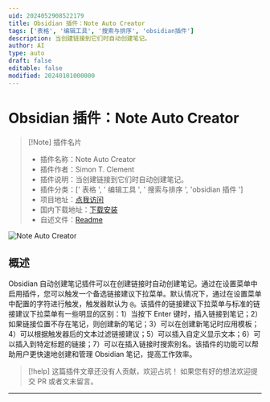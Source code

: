```yaml
---
uid: 2024052908522179
title: Obsidian 插件：Note Auto Creator
tags: ['表格', '编辑工具', '搜索与排序', 'obsidian插件']
description: 当创建链接到它们时自动创建笔记。
author: AI
type: auto
draft: false
editable: false
modified: 20240101000000
---
```


# Obsidian 插件：Note Auto Creator

> [!Note] 插件名片
> - 插件名称：Note Auto Creator
> - 插件作者：Simon T. Clement
> - 插件说明：当创建链接到它们时自动创建笔记。
> - 插件分类：[' 表格 ', ' 编辑工具 ', ' 搜索与排序 ', 'obsidian 插件 ']
> - 项目地址：[点我访问](https://github.com/SimonTC/obsidian-note-autocreation)
> - 国内下载地址：[下载安装](https://pkmer.cn/products/plugin/pluginMarket/?obsidian-note-autocreator)
> - 自述文件：[Readme](https://ghproxy.net/https://raw.githubusercontent.com/SimonTC/obsidian-note-autocreation/master/README.md)

![Note Auto Creator](https://cdn.pkmer.cn/covers/obsidian-note-autocreator.gif!pkmer)

## 概述

Obsidian 自动创建笔记插件可以在创建链接时自动创建笔记。通过在设置菜单中启用插件，您可以触发一个备选链接建议下拉菜单。默认情况下，通过在设置菜单中配置的字符进行触发，触发器默认为 `@`。该插件的链接建议下拉菜单与标准的链接建议下拉菜单有一些明显的区别：1）当按下 Enter 键时，插入链接到笔记；2）如果链接位置不存在笔记，则创建新的笔记；3）可以在创建新笔记时应用模板；4）可以根据触发器后的文本过滤链接建议；5）可以插入自定义显示文本；6）可以插入到特定标题的链接；7）可以在插入链接时搜索别名。该插件的功能可以帮助用户更快速地创建和管理 Obsidian 笔记，提高工作效率。

> [!help]
> 这篇插件文章还没有人贡献，欢迎占坑！
> 如果您有好的想法欢迎提交 PR 或者文末留言。

---



